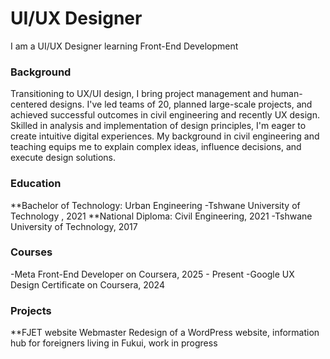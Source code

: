 # UI/UX Designer
I am a UI/UX Designer learning Front-End Development

### Background
Transitioning to UX/UI design, I bring project management and human-centered designs. I've led teams of 20, planned large-scale projects, and achieved successful outcomes in civil engineering and recently UX design. Skilled in analysis and implementation of design principles, I'm eager to create intuitive digital experiences. My background in civil engineering and teaching equips me to explain complex ideas, influence decisions, and execute design solutions.

### Education
**Bachelor of Technology: Urban  Engineering 
-Tshwane University of Technology , 2021
**National Diploma: Civil Engineering, 2021
-Tshwane University of Technology, 2017

### Courses
-Meta Front-End Developer on Coursera, 2025 - Present
-Google UX Design Certificate on Coursera, 2024

### Projects
**FJET website
Webmaster
Redesign of a WordPress website, information hub for foreigners living in Fukui, work in progress
